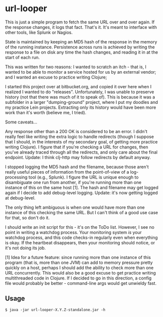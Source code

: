 # url-looper

This is just a simple program to fetch the same URL over and over again.  If
the response changes, it logs that fact.  That's it.  It's meant to interface
with other tools, like Splunk or Nagios.

State is maintained by keeping an MD5 hash of the response in the memory of the
running instance.  Persistence across runs is achieved by writing the response
to a file on disk any time the hash changes, and reading it in at the start of
each run.

This was written for two reasons: I wanted to scratch an itch - that is, I
wanted to be able to monitor a service hosted for us by an external vendor; and
I wanted an excuse to practice writing Clojure;

I started this project over at bitbucket.org, and copied it over here when I
realized I wanted to do "releases".  Unfortunately, I was unable to preserve
history (not that there was much of it to speak of).  This is because it was a
subfolder in a larger "dumping-ground" project, where I put my doodles and my
practice Lein projects.  Extracting only its history would have been more work
than it's worth (believe me, I tried).

Some caveats...

Any response other than a 200 OK is considered to be an error.  I didn't really
feel like writing the extra logic to handle redirects (though I suppose that I
should, in the interests of my secondary goal, of getting more practice writing
Clojure).  I figure that if you're checking a URL for changes, then you've
already traced through all the redirects, and only care about the final
endpoint.  Update: I think clj-http may follow redirects by default anyway.

I stopped logging the MD5 hash and the filename, because those aren't really
useful pieces of information from the point-of-view of a log-processing tool
(e.g., Splunk).  I figure the URL is unique enough to disambiguate one run from
another, if you're running more than one instance of this on the same host [1].
The hash and filename may get logged again if I decide to add debug-level
logging.  Update: it's now getting logged at debug-level.

The only thing left ambiguous is when one would have more than one instance of
this checking the same URL.  But I can't think of a good use case for that, so
don't do it.

I should write an init script for this - it's on the ToDo list.  However, I see
no point in writing a watchdog process.  Your monitoring system *is* your
watchdog process, and this code checks-in regularly even when everything is
okay.  If the heartbeat disappears, then your monitoring should notice, or it's
not doing its job.

[1] Idea for a future feature: since running more than one instance of this
program (that is, more than one JVM) can add to memory pressure pretty quickly
on a host, perhaps I should add the ability to check more than one URL
concurrently.  This would also be a good excuse to get practice writing
multithreaded code in Clojure.  If I decided to go in this direction, a config
file would probably be better - command-line args would get unwieldy fast.

## Usage

    $ java -jar url-looper-X.Y.Z-standalone.jar -h
